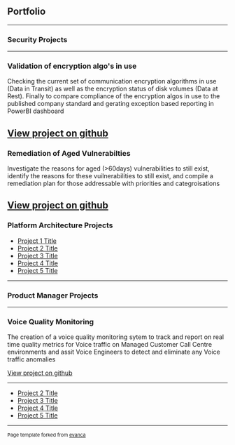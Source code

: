 ## Portfolio

---

### Security Projects

---

### Validation of encryption algo's in use

Checking the current set of communication encryption algorithms in use (Data in Transit) as well as the encryption status of disk volumes (Data at Rest). Finally to compare compliance of the encryption algos in use to the published company standard and gerating exception based reporting in PowerBI dashboard

[View project on github](https://github.com/rengro46/voice-quality)
---

### Remediation of Aged Vulnerabilties
Investigate the reasons for aged (>60days) vulnerabilities to still exist, identify the reasons for these vuilnerabilities to still exist, and compile a remediation plan for those addressable with priorities and categroisations

[View project on github](https://github.com/rengro46/voice-quality)
---

### Platform Architecture Projects

- [Project 1 Title](http://example.com/)
- [Project 2 Title](http://example.com/)
- [Project 3 Title](http://example.com/)
- [Project 4 Title](http://example.com/)
- [Project 5 Title](http://example.com/)

---

### Product Manager Projects

---

### Voice Quality Monitoring

The creation of a voice quality monitoring sytem to track and report on real time quality metrics for Voice traffic on Managed Customer Call Centre environments and assit Voice Engineers to detect and eliminate any Voice traffic anomalies

[View project on github](https://github.com/rengro46/voice-quality)

---


- [Project 2 Title](http://example.com/)
- [Project 3 Title](http://example.com/)
- [Project 4 Title](http://example.com/)
- [Project 5 Title](http://example.com/)


---
<p style="font-size:11px">Page template forked from <a href="https://github.com/evanca/quick-portfolio">evanca</a></p>
<!-- Remove above link if you don't want to attibute -->
